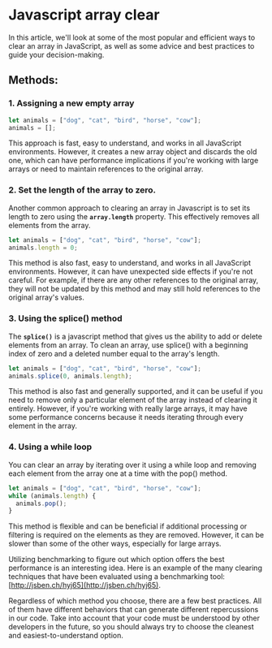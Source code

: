 # Javascript array clear

In this article, we'll look at some of the most popular and efficient ways to clear an array in JavaScript, as well as some advice and best practices to guide your decision-making.

## **Methods:**

### 1. **Assigning a new empty array**

```jsx
let animals = ["dog", "cat", "bird", "horse", "cow"];
animals = [];
```

This approach is fast, easy to understand, and works in all JavaScript environments. However, it creates a new array object and discards the old one, which can have performance implications if you're working with large arrays or need to maintain references to the original array.

### 2. **Set the length of the array to zero.**

Another common approach to clearing an array in Javascript is to set its length to zero using the **`array.length`** property. This effectively removes all elements from the array.

```jsx
let animals = ["dog", "cat", "bird", "horse", "cow"];
animals.length = 0;
```

This method is also fast, easy to understand, and works in all JavaScript environments. However, it can have unexpected side effects if you're not careful. For example, if there are any other references to the original array, they will not be updated by this method and may still hold references to the original array's values.

### 3. Using the splice() method

The **`splice()`** is a javascript method that gives us the ability to add or delete elements from an array. To clean an array, use splice() with a beginning index of zero and a deleted number equal to the array's length.

```jsx
let animals = ["dog", "cat", "bird", "horse", "cow"];
animals.splice(0, animals.length);
```

This method is also fast and generally supported, and it can be useful if you need to remove only a particular element of the array instead of clearing it entirely. However, if you're working with really large arrays, it may have some performance concerns because it needs iterating through every element in the array.

### 4. Using a while loop

You can clear an array by iterating over it using a while loop and removing each element from the array one at a time with the pop() method.

```jsx
let animals = ["dog", "cat", "bird", "horse", "cow"];
while (animals.length) {
  animals.pop();
}
```

This method is flexible and can be beneficial if additional processing or filtering is required on the elements as they are removed. However, it can be slower than some of the other ways, especially for large arrays. 

Utilizing benchmarking to figure out which option offers the best performance is an interesting idea. Here is an example of the many clearing techniques that have been evaluated using a benchmarking tool: [http://jsben.ch/hyj65](http://jsben.ch/hyj65).

Regardless of which method you choose, there are a few best practices. All of them have different behaviors that can generate different repercussions in our code. Take into account that your code must be understood by other developers in the future, so you should always try to choose the cleanest and easiest-to-understand option.
